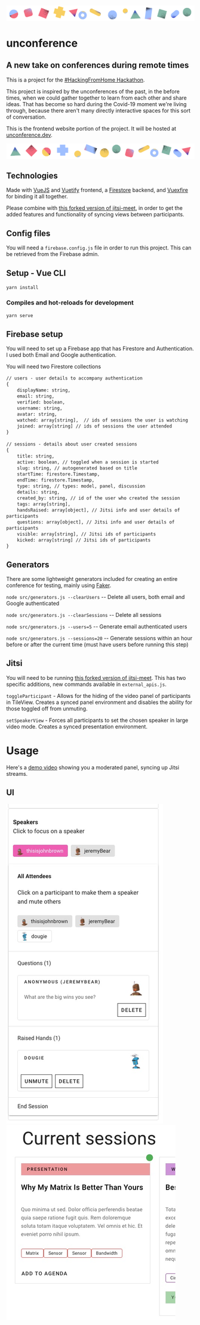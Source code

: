 ![shapes2](src/assets/shapes2.png)

# unconference
## A new take on conferences during remote times

This is a project for the [#HackingFromHome Hackathon](https://mattermost.com/hackfest2020/).

This project is inspired by the unconferences of the past, in the before times, when we could gather together to learn from each other and share ideas. That has become so hard during the Covid-19 moment we're living through, because there aren't many directly interactive spaces for this sort of conversation.

This is the frontend website portion of the project. It will be hosted at [unconference.dev](https://unconference.dev).

![shapes1](src/assets/shapes1.png)

## Technologies

Made with [VueJS](https://vuejs.org/) and [Vuetify](https://vuetifyjs.com/) frontend, a [Firestore](https://firebase.google.com/products/firestore) backend, and [Vuexfire](https://vuefire.vuejs.org/vuexfire/) for binding it all together.

Please combine with [this forked version of jitsi-meet](https://github.com/thisisJohnBrown/jitsi-meet), in order to get the added features and functionality of syncing views between participants.

## Config files

You will need a `firebase.config.js` file in order to run this project. This can be retrieved from the Firebase admin.

## Setup - Vue CLI
```
yarn install
```

### Compiles and hot-reloads for development
```
yarn serve
```

## Firebase setup
You will need to set up a Firebase app that has Firestore and Authentication. I used both Email and Google authentication.

You will need two Firestore collections
```
// users - user details to accompany authentication
{
    displayName: string,
    email: string,
    verified: boolean,
    username: string,
    avatar: string,
    watched: array[string],  // ids of sessions the user is watching
    joined: array[string] // ids of sessions the user attended
}

// sessions - details about user created sessions
{
    title: string,
    active: boolean, // toggled when a session is started
    slug: string, // autogenerated based on title
    startTime: firestore.Timestamp,
    endTime: firestore.Timestamp,
    type: string, // types: model, panel, discussion
    details: string,
    created_by: string, // id of the user who created the session
    tags: array[string],
    handsRaised: array[object], // Jitsi info and user details of participants
    questions: array[object], // Jitsi info and user details of participants
    visible: array[string], // Jitsi ids of participants
    kicked: array[string] // Jitsi ids of participants
}
```

## Generators

There are some lightweight generators included for creating an entire conference for testing, mainly using [Faker](https://marak.github.io/faker.js/index.html).

`node src/generators.js --clearUsers` -- Delete all users, both email and Google authenticated

`node src/generators.js --clearSessions` -- Delete all sessions

`node src/generators.js --users=5` -- Generate email authenticated users

`node src/generators.js --sessions=20` -- Generate sessions within an hour before or after the current time (must have users before running this step)

## Jitsi

You will need to be running [this forked version of jitsi-meet](https://github.com/thisisJohnBrown/jitsi-meet). This has two specific additions, new commands available in `external_apis.js`.

`toggleParticipant` - Allows for the hiding of the video panel of participants in TileView. Creates a synced panel environment and disables the ability for those toggled off from unmuting.

`setSpeakerView` - Forces all participants to set the chosen speaker in large video mode. Creates a synced presentation environment.

# Usage

Here's a [demo video](https://www.dropbox.com/s/1nst9b240bkpb8z/demo1.mov?dl=0) showing you a moderated panel, syncing up Jitsi streams.

## UI

![admin-ui](repo-assets/admin-ui.jpg)
![session-panel](repo-assets/session-panel.jpg)
